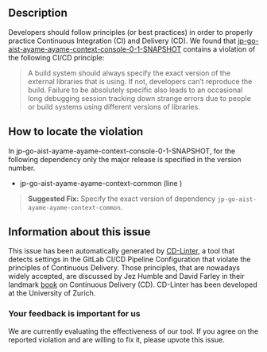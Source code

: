 
## Description
Developers should follow principles (or best practices) in order to properly practice Continuous Integration (CI) and Delivery (CD).
We found that [jp-go-aist-ayame-ayame-context-console-0-1-SNAPSHOT](https://gitlab.com/airc-ntu/ayame/blob/master/.gitlab-ci.yml) contains a violation of the following CI/CD principle:

> A build system should always specify the exact version of the external libraries that is using.
If not, developers can’t reproduce the build. Failure to be absolutely specific also leads to an occasional long debugging session tracking down strange errors due to people or build systems using different versions of libraries.

## How to locate the violation

In jp-go-aist-ayame-ayame-context-console-0-1-SNAPSHOT, for the following dependency only the major release is specified in the version number.

* jp-go-aist-ayame-ayame-context-common (line )

> **Suggested Fix:** Specify the exact version of dependency `jp-go-aist-ayame-ayame-context-common`.

## Information about this issue

This issue has been automatically generated by [CD-Linter](https://gitlab.com/Jancso/configuration-analytics), a tool that detects settings in the GitLab CI/CD Pipeline Configuration that violate the principles of Continuous Delivery. Those principles, that are nowadays widely accepted, are discussed by Jez Humble and David Farley in their landmark [book](https://www.oreilly.com/library/view/continuous-delivery-reliable/9780321670250/) on Continuous Delivery (CD). CD-Linter has been developed at the University of Zurich.

### Your feedback is important for us
We are currently evaluating the effectiveness of our tool. If you agree on the reported violation and are willing to fix it, please upvote this issue.